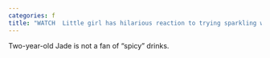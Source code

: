 ```yaml
---
categories: f
title: "WATCH  Little girl has hilarious reaction to trying sparkling water"
---
```

Two-year-old Jade is not a fan of “spicy” drinks.